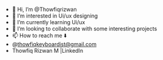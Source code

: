 - 👋 Hi, I’m @Thowfiqrizwan
- 👀 I’m interested in Ui/ux designing 
- 🌱 I’m currently learning Ui/ux
- 💞️ I’m looking to collaborate with some interesting projects 
- 📫 How to reach me ⬇️
- @thowfiqkeyboardist@gmail.com
- Thowfiq Rizwan M |LinkedIn 

<!---
Thowfiqrizwan/Thowfiqrizwan is a ✨ special ✨ repository because its `README.md` (this file) appears on your GitHub profile.
You can click the Preview link to take a look at your changes.
--->
